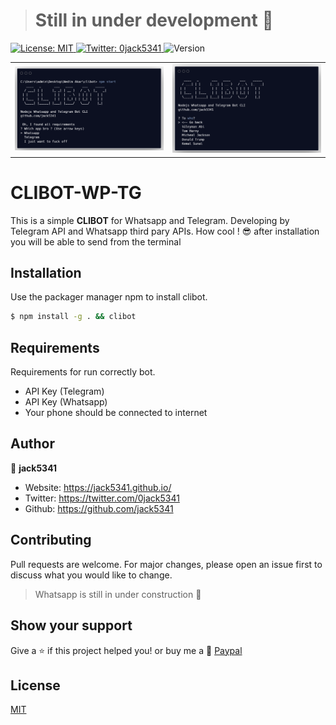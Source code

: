> # Still in under development 🚧

<p>
  <a href="#" target="_blank">
    <img alt="License: MIT" src="https://img.shields.io/badge/License-MIT-yellow.svg" />
  </a>
   <a href="https://twitter.com/0jack5341" target="_blank">
    <img alt="Twitter: 0jack5341" src="https://img.shields.io/twitter/follow/0jack5341.svg?style=social" />
  </a>
    <img alt="Version" src="https://img.shields.io/badge/version-0.0.1-blue.svg?cacheSeconds=2592000" />

</p>

|   	|   	|
|---	|---	|
 ![clibanner-1](./master/clibot-banner.png) |  ![clibanner-2](./master/clibot-banner-2.png) 


# CLIBOT-WP-TG

This is a simple **CLIBOT** for Whatsapp and Telegram. Developing by Telegram API and Whatsapp third pary APIs. How cool ! 😎 after installation you will be able to send from the terminal

## Installation

Use the packager manager npm to install clibot. 

```sh
$ npm install -g . && clibot 
```

## Requirements
Requirements for run correctly bot.
* API Key (Telegram)
* API Key (Whatsapp)
* Your phone should be connected to internet

## Author
👤 **jack5341**
* Website: https://jack5341.github.io/
* Twitter: https://twitter.com/0jack5341
* Github: https://github.com/jack5341


## Contributing
Pull requests are welcome. For major changes, please open an issue first to discuss what you would like to change.

> Whatsapp is still in under construction 🚧

## Show your support

Give a ⭐️ if this project helped you! or buy me a 🍺
<a href="https://www.paypal.com/paypalme/nedimakar5341">Paypal</a>

## License
[MIT](https://choosealicense.com/licenses/mit/)